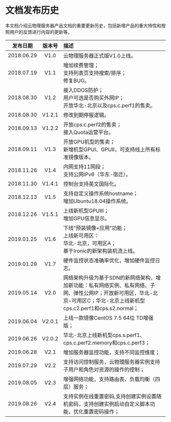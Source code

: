 # 文档发布历史

本文档介绍云物理服务器产品文档的重要更新历史，包括新增产品的重大特性和按照用户的反馈进行内容的更新等。

|**发布日期**|**版本号**|**描述**|
|:--:|:--:|:--|
|2018.06.29|V1.0|云物理服务器正式版V1.0上线。|
|2018.07.19|V1.1|增加续费管理；<br/>支持列表页支持搜索/排序；<br/>修复BUG。|
|2018.08.30|V1.2|接入DDOS防护；<br/>用户可选是否购买外网IP；<br/>开放华北-北京以及cps.c.perf1的售卖。|
|2018.08.30|V1.2.1|修改到期停服逻辑。|
|2018.09.13|V1.2.2|开放cps.c.perf2的售卖；<br/>接入Quota运营平台。|
|2018.09.11|V1.3|开放GPU机型的售卖；<br/>新增机型GPUⅠ、GPUⅡ，可支持线上所有标准镜像版本。|
|2018.11.26|V1.4|内网支持11网段；<br/>支持公网IPv6（华东-宿迁）。|
|2018.11.30|V1.4.1|控制台支持英文国际化。|
|2018.12.13|V1.5|支持自定义操作系统hostname；<br/>增加Ubuntu18.04操作系统。|
|2018.12.26|V1.5.1|上线新机型GPUⅢ；<br/>增加GPU信息显示。|
|2019.01.25|V1.6|下线“预装镜像+应用”功能；<br/>上线新可用区：<br/>华北-北京，可用区A；<br/>基于Ironic的新架构装机流上线。|
|2019.01.29|V1.7|硬件监控状态准确率优化，增加硬件监控日志。|
|2019.05.14|V2.0|网络架构升级为基于SDN的新网络架构，增加新功能：私有网络实例、私有网络、子网、弹性公网IP；开放新可用区，华北-北京-可用区C；华北-北京上线新机型cps.c2.perf1和cps.s2.normal；<br/>|
|2019.06.04|V2.0.1|上线一款镜像CentOS 7.5 64位 TD增强版；<br/>|
|2019.06.26|V2.0.2|华北-北京上线新机型cps.s.perf1、cps.c.perf2.memory和cps.c.perf3；<br/>|
|2019.06.28|V2.1|增加服务器监控功能，支持不同监控维度；<br/>|
|2019.07.29|V2.2|支持访问控制服务，云物理服务器实例支持子用户和角色对资源的操作的控制；<br/>|
|2019.08.05|V2.3|增强网络功能，支持路由表、负载均衡（四层）服务；<br/>|
|2019.08.26|V2.4|支持实例在线重置密码,支持创建实例设置随机密码，支持创建实例启动自定义脚本功能，优化重置密码操作；<br/>|


